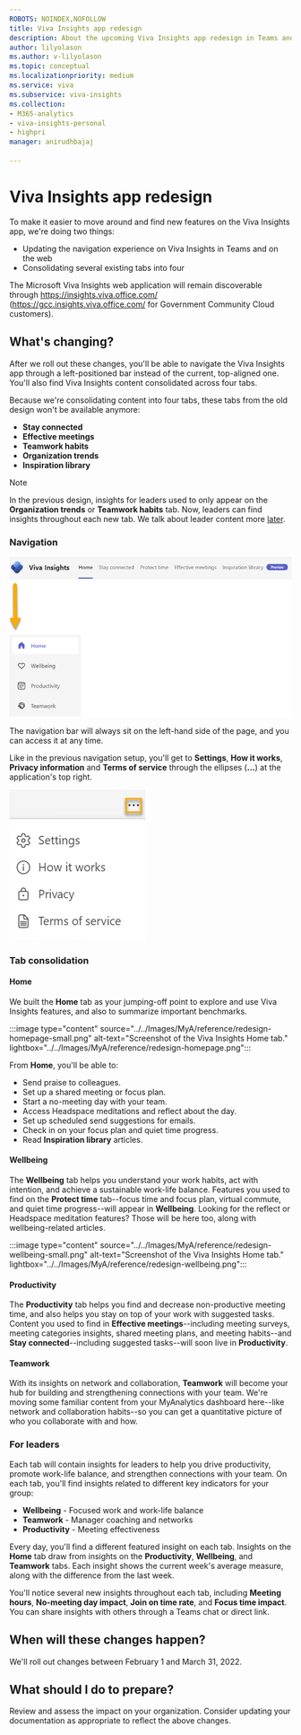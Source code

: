```yaml
---
ROBOTS: NOINDEX,NOFOLLOW
title: Viva Insights app redesign
description: About the upcoming Viva Insights app redesign in Teams and on the web
author: lilyolason
ms.author: v-lilyolason
ms.topic: conceptual
ms.localizationpriority: medium 
ms.service: viva 
ms.subservice: viva-insights 
ms.collection: 
- M365-analytics
- viva-insights-personal
- highpri
manager: anirudhbajaj

---
```


# Viva Insights app redesign

To make it easier to move around and find new features on the Viva Insights app, we're doing two things:

* Updating the navigation experience on Viva Insights in Teams and on the web
* Consolidating several existing tabs into four

The Microsoft Viva Insights web application will remain discoverable through https://insights.viva.office.com/ (https://gcc.insights.viva.office.com/ for Government Community Cloud customers).



## What's changing?

After we roll out these changes, you'll be able to navigate the Viva Insights app through a left-positioned bar instead of the current, top-aligned one. You'll also find Viva Insights content consolidated across four tabs. 

Because we're consolidating content into four tabs, these tabs from the old design won't be available anymore:

* **Stay connected**
* **Effective meetings**
* **Teamwork habits**
* **Organization trends**
* **Inspiration library**

>[!Note]
>In the previous design, insights for leaders used to only appear on the **Organization trends** or **Teamwork habits** tab. Now, leaders can find insights throughout each new tab. We talk about leader content more [later](#for-leaders).

### Navigation

![Screenshot that shows the Viva Insights app's new navigation bar.](../../Images/MyA/reference/redesign-navigation-change.png)

The navigation bar will always sit on the left-hand side of the page, and you can access it at any time. <!--pending confirmation re: Focus mode-->

Like in the previous navigation setup, you'll get to **Settings**, **How it works**, **Privacy information** and **Terms of service** through the ellipses (**...**) at the application's top right.

![Screenshot that shows the Viva Insights app's new navigation bar.](../../Images/MyA/reference/redesign-ellipses-settings.png)


### Tab consolidation

#### Home

We built the **Home** tab as your jumping-off point to explore and use Viva Insights features, and also to summarize important benchmarks.

:::image type="content" source="../../Images/MyA/reference/redesign-homepage-small.png" alt-text="Screenshot of the Viva Insights Home tab." lightbox="../../Images/MyA/reference/redesign-homepage.png":::

From **Home**, you'll be able to:

* Send praise to colleagues.
* Set up a shared meeting or focus plan.
* Start a no-meeting day with your team.
* Access Headspace meditations and reflect about the day.
* Set up scheduled send suggestions for emails.
* Check in on your focus plan and quiet time progress.
* Read **Inspiration library** articles.

#### Wellbeing

The **Wellbeing** tab helps you understand your work habits, act with intention, and achieve a sustainable work-life balance. Features you used to find on the **Protect time** tab--focus time and focus plan, virtual commute, and quiet time progress--will appear in **Wellbeing**. Looking for the reflect or Headspace meditation features? Those will be here too, along with wellbeing-related articles.

:::image type="content" source="../../Images/MyA/reference/redesign-wellbeing-small.png" alt-text="Screenshot of the Viva Insights Home tab." lightbox="../../Images/MyA/reference/redesign-wellbeing.png":::


#### Productivity

The **Productivity** tab helps you find and decrease non-productive meeting time, and also helps you stay on top of your work with suggested tasks. Content you used to find in **Effective meetings**--including meeting surveys, meeting categories insights, shared meeting plans, and meeting habits--and **Stay connected**--including suggested tasks--will soon live in **Productivity**.

#### Teamwork

With its insights on network and collaboration, **Teamwork** will become your hub for building and strengthening connections with your team. We're moving some familiar content from your MyAnalytics dashboard here--like network and collaboration habits--so you can get a quantitative picture of who you collaborate with and how.

### For leaders

Each tab will contain insights for leaders to help you drive productivity, promote work-life balance, and strengthen connections with your team. On each tab, you'll find insights related to different key indicators for your group:

* **Wellbeing** - Focused work and work-life balance
* **Teamwork** - Manager coaching and networks
* **Productivity** - Meeting effectiveness

Every day, you'll find a different featured insight on each tab. Insights on the **Home** tab draw from insights on the **Productivity**, **Wellbeing**, and **Teamwork** tabs. Each insight shows the current week's average measure, along with the difference from the last week. 

You'll notice several new insights throughout each tab, including **Meeting hours**, **No-meeting day impact**, **Join on time rate**, and **Focus time impact**. You can share insights with others through a Teams chat or direct link.

## When will these changes happen?

We'll roll out changes between February 1 and March 31, 2022.

## What should I do to prepare?

Review and assess the impact on your organization. Consider updating your documentation as appropriate to reflect the above changes.